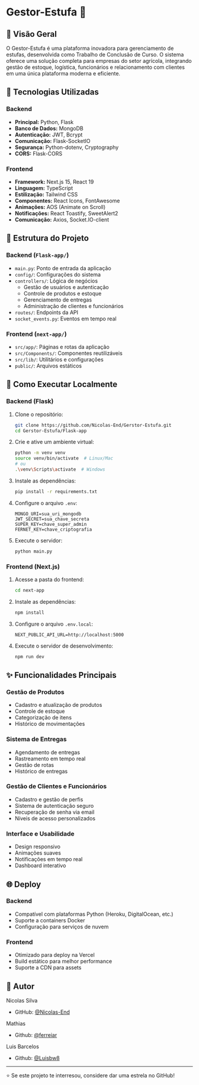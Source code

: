 # Gestor-Estufa 🌿

## 🎯 Visão Geral
O Gestor-Estufa é uma plataforma inovadora para gerenciamento de estufas, desenvolvida como Trabalho de Conclusão de Curso. O sistema oferece uma solução completa para empresas do setor agrícola, integrando gestão de estoque, logística, funcionários e relacionamento com clientes em uma única plataforma moderna e eficiente.

## 🔧 Tecnologias Utilizadas

### Backend
- **Principal:** Python, Flask
- **Banco de Dados:** MongoDB
- **Autenticação:** JWT, Bcrypt
- **Comunicação:** Flask-SocketIO
- **Segurança:** Python-dotenv, Cryptography
- **CORS:** Flask-CORS

### Frontend
- **Framework:** Next.js 15, React 19
- **Linguagem:** TypeScript
- **Estilização:** Tailwind CSS
- **Componentes:** React Icons, FontAwesome
- **Animações:** AOS (Animate on Scroll)
- **Notificações:** React Toastify, SweetAlert2
- **Comunicação:** Axios, Socket.IO-client

## 📁 Estrutura do Projeto

### Backend (`Flask-app/`)
- `main.py`: Ponto de entrada da aplicação
- `config/`: Configurações do sistema
- `controllers/`: Lógica de negócios
  - Gestão de usuários e autenticação
  - Controle de produtos e estoque
  - Gerenciamento de entregas
  - Administração de clientes e funcionários
- `routes/`: Endpoints da API
- `socket_events.py`: Eventos em tempo real

### Frontend (`next-app/`)
- `src/app/`: Páginas e rotas da aplicação
- `src/Components/`: Componentes reutilizáveis
- `src/lib/`: Utilitários e configurações
- `public/`: Arquivos estáticos

## 🚀 Como Executar Localmente
### Backend (Flask)
1. Clone o repositório:
   ```bash
   git clone https://github.com/Nicolas-End/Gerstor-Estufa.git
   cd Gerstor-Estufa/Flask-app
   ```

2. Crie e ative um ambiente virtual:
   ```bash
   python -m venv venv
   source venv/bin/activate  # Linux/Mac
   # ou
   .\venv\Scripts\activate  # Windows
   ```

3. Instale as dependências:
   ```bash
   pip install -r requirements.txt
   ```

4. Configure o arquivo `.env`:
   ```env
   MONGO_URI=sua_uri_mongodb
   JWT_SECRET=sua_chave_secreta
   SUPER_KEY=chave_super_admin
   FERNET_KEY=chave_criptografia
   ```

5. Execute o servidor:
   ```bash
   python main.py
   ```

### Frontend (Next.js)
1. Acesse a pasta do frontend:
   ```bash
   cd next-app
   ```

2. Instale as dependências:
   ```bash
   npm install
   ```

3. Configure o arquivo `.env.local`:
   ```env
   NEXT_PUBLIC_API_URL=http://localhost:5000
   ```

4. Execute o servidor de desenvolvimento:
   ```bash
   npm run dev
   ```

## ✨ Funcionalidades Principais

### Gestão de Produtos
- Cadastro e atualização de produtos
- Controle de estoque
- Categorização de itens
- Histórico de movimentações

### Sistema de Entregas
- Agendamento de entregas
- Rastreamento em tempo real
- Gestão de rotas
- Histórico de entregas

### Gestão de Clientes e Funcionários
- Cadastro e gestão de perfis
- Sistema de autenticação seguro
- Recuperação de senha via email
- Níveis de acesso personalizados

### Interface e Usabilidade
- Design responsivo
- Animações suaves
- Notificações em tempo real
- Dashboard interativo

## 🌐 Deploy

### Backend
- Compatível com plataformas Python (Heroku, DigitalOcean, etc.)
- Suporte a containers Docker
- Configuração para serviços de nuvem

### Frontend
- Otimizado para deploy na Vercel
- Build estático para melhor performance
- Suporte a CDN para assets


## 👤 Autor
Nicolas Silva
-  GitHub: [@Nicolas-End](https://github.com/Nicolas-End)

Mathias
-  Github: [@ferreiar](https://github.com/ferreiar)

Luis Barcelos
-  Github: [@Luisbw8](https://github.com/Luisbw8)

---

⭐ Se este projeto te interresou, considere dar uma estrela no GitHub!
